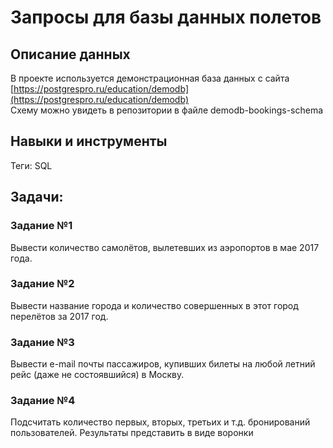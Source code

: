 # Запросы для базы данных полетов
## Описание данных
В проекте используется демонстрационная база данных с сайта [https://postgrespro.ru/education/demodb](https://postgrespro.ru/education/demodb)  
Схему можно увидеть в репозитории в файле demodb-bookings-schema
## Навыки и инструменты
Теги: SQL
## Задачи:
### ﻿Задание﻿ №1
Вывести количество самолётов, вылетевших из аэропортов в мае 2017 года.
### Задание﻿ №2
Вывести название города и количество совершенных в этот город перелётов за 2017 год.
### Задание﻿ №3
Вывести e-mail почты пассажиров, купивших билеты на любой летний рейс (даже не состоявшийся) в Москву.
### Задание﻿ №4
Подсчитать количество первых, вторых, третьих и т.д. бронирований пользователей. Результаты представить в виде воронки
 
